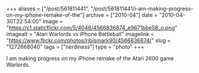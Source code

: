 +++
aliases = ["/post/561811441", "/post/561811441/i-am-making-progress-on-my-iphone-remake-of-the"]
archive = ["2010-04"]
date = "2010-04-30T22:54:00"
image = "https://c1.staticflickr.com/5/4048/4566836874_e9671bbe58_o.png"
imagealt = "Atari Warlords vs iPhone Battleball"
imagelink = "https://www.flickr.com/photos/rjbismark90/4566836874/"
slug = "1272668040"
tags = ["nerdiness"]
type = "photo"
+++

I am making progress on my iPhone remake of the Atari 2600 game Warlords.

